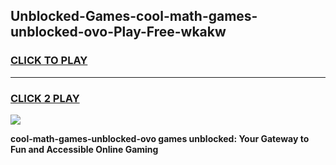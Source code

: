 
## Unblocked-Games-cool-math-games-unblocked-ovo-Play-Free-wkakw
<h3>
<a href="https://premium76.site?title=cool-math-games-unblocked-ovo&ref=20A">CLICK TO PLAY</a></h3>
<hr>

<h3>
<a href="https://premium76.site?title=cool-math-games-unblocked-ovo&ref=20A">CLICK 2 PLAY</a>
  
</h3>

<a href="https://premium76.site?title=cool-math-games-unblocked-ovo&ref=20A"><img src="https://clearcache.store/games.png"></a>


**cool-math-games-unblocked-ovo games unblocked: Your Gateway to Fun and Accessible Online Gaming**
